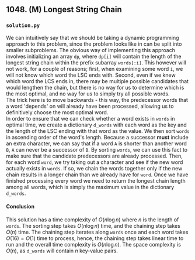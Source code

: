 ## 1048. (M) Longest String Chain

### `solution.py`
We can intuitively say that we should be taking a dynamic programming approach to this problem, since the problem looks like in can be split into smaller subproblems. The obvious way of implementing this approach involves initializing an array `dp`, where `dp[i]` will contain the length of the longest string chain within the prefix subarray `words[:i]`. This however will not work, for a couple of reasons; first, when examining some word `i`, we will not know which word the LSC ends with. Second, even if we knew which word the LCS ends in, there may be multiple possible candidates that would lengthen the chain, but there is no way for us to determine which is the most optimal, and no way for us to simply try all possible words.  
The trick here is to move backwards - this way, the predecessor words that a word 'depends' on will already have been processed, allowing us to definitively choose the most optimal word.  
In order to ensure that we can check whether a word exists in `words` in optimal time, we create a dictionary `d_words` with each word as the key and the length of the LSC ending with that word as the value. We then sort `words` in ascending order of the word's length. Because a successor **must** include an extra character, we can say that if a word `A` is shorter than another word `B`, `A` can never be a successor of `B`. By sorting `words`, we can use this fact to make sure that the candidate predecessors are already processed. Then, for each word `word`, we try taking out a character and see if the new word actually exists in `words`. If so, we chain the words together only if the new chain results in a longer chain than we already have for `word`. Once we have finished processing every word we need to return the longest chain length among all words, which is simply the maximum value in the dictionary `d_words`.  

#### Conclusion
This solution has a time complexity of $O(n\log n)$ where $n$ is the length of `words`. The sorting step takes $O(n\log n)$ time, and the chaining step takes $O(n)$ time. The chaining step iterates along `words` once and each word takes $O(16) = O(1)$ time to process, hence, the chaining step takes linear time to run and the overall time complexity is $O(n\log n)$. The space complexity is $O(n)$, as `d_words` will contain $n$ key-value pairs.  
  

